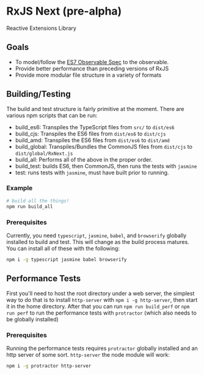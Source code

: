 # RxJS Next (pre-alpha)

Reactive Extensions Library

## Goals

- To model/follow the [ES7 Observable Spec](https://github.com/zenparsing/es-observable) to the observable.
- Provide better performance than preceding versions of RxJS
- Provide more modular file structure in a variety of formats

## Building/Testing

The build and test structure is fairly primitive at the moment. There are various npm scripts that can be run:

- build_es6: Transpiles the TypeScript files from `src/` to `dist/es6`
- build_cjs: Transpiles the ES6 files from `dist/es6` to `dist/cjs`
- build_amd: Transpiles the ES6 files from `dist/es6` to `dist/amd`
- build_global: Transpiles/Bundles the CommonJS files from `dist/cjs` to `dist/global/RxNext.js`
- build_all: Performs all of the above in the proper order.
- build_test: builds ES6, then CommonJS, then runs the tests with `jasmine`
- test: runs tests with `jasmine`, must have built prior to running.

### Example

```sh
# build all the things!
npm run build_all
```

### Prerequisites

Currently, you need `typescript`, `jasmine`, `babel`, and `browserify` globally installed to build and test. 
This will change as the build process matures. You can install all of these with the following:
```sh
npm i -g typescript jasmine babel browserify
```

## Performance Tests

First you'll need to host the root directory under a web server, the simplest way to do that is to install `http-server` with `npm i -g http-server`,
then start it in the home directory. After that you can run `npm run build_perf` or `npm run perf` to run the performance tests with `protractor` (which also
needs to be globally installed)

### Prerequisites
Running the performance tests requires `protractor` globally installed and an http server of some sort. `http-server` the node module
will work:

```sh
npm i -g protractor http-server
```



